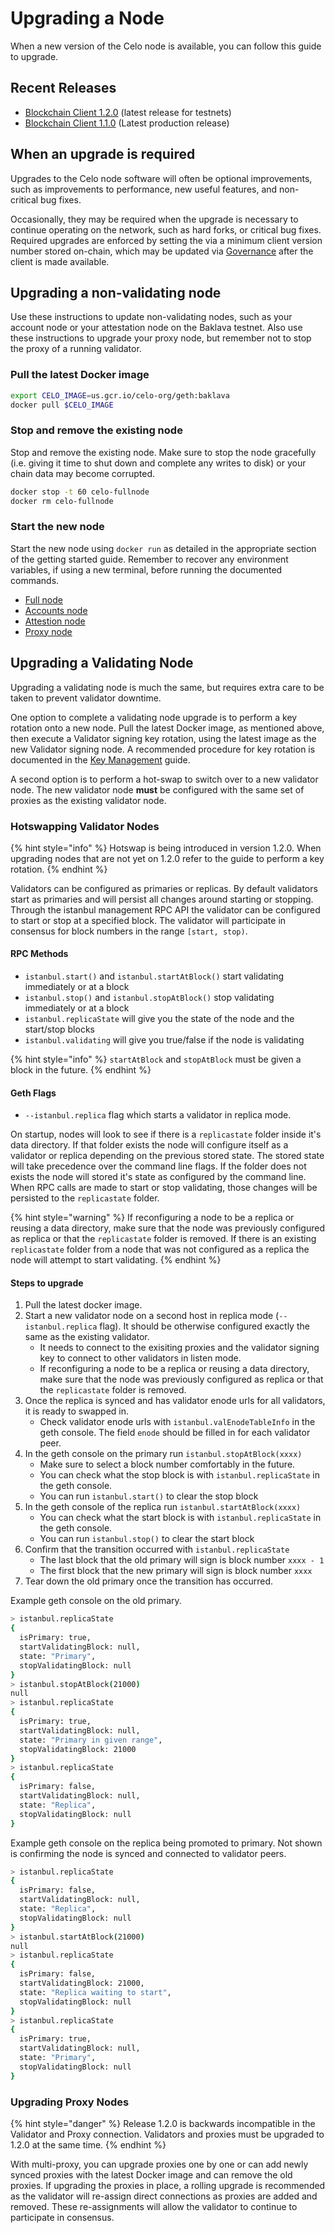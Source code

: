 # Upgrading a Node

When a new version of the Celo node is available, you can follow this guide to upgrade.

## Recent Releases

* [Blockchain Client 1.2.0](https://github.com/celo-org/celo-blockchain/releases/tag/v1.2.0) \(latest release for testnets\)
* [Blockchain Client 1.1.0](https://github.com/celo-org/celo-blockchain/releases/tag/v1.1.0) \(Latest production release\)

## When an upgrade is required

Upgrades to the Celo node software will often be optional improvements, such as improvements to performance, new useful features, and non-critical bug fixes.

Occasionally, they may be required when the upgrade is necessary to continue operating on the network, such as hard forks, or critical bug fixes. Required upgrades are enforced by setting the via a minimum client version number stored on-chain, which may be updated via [Governance](../celo-codebase/protocol/governance.md) after the client is made available.

## Upgrading a non-validating node

Use these instructions to update non-validating nodes, such as your account node or your attestation node on the Baklava testnet. Also use these instructions to upgrade your proxy node, but remember not to stop the proxy of a running validator.

### Pull the latest Docker image

```bash
export CELO_IMAGE=us.gcr.io/celo-org/geth:baklava
docker pull $CELO_IMAGE
```

### Stop and remove the existing node

Stop and remove the existing node. Make sure to stop the node gracefully \(i.e. giving it time to shut down and complete any writes to disk\) or your chain data may become corrupted.

```bash
docker stop -t 60 celo-fullnode
docker rm celo-fullnode
```

### Start the new node

Start the new node using `docker run` as detailed in the appropriate section of the getting started guide. Remember to recover any environment variables, if using a new terminal, before running the documented commands.

* [Full node](../getting-started/mainnet/running-a-full-node-in-mainnet.md#start-the-node)
* [Accounts node](../getting-started/mainnet/running-a-validator-in-mainnet.md#start-your-accounts-node)
* [Attestion node](../getting-started/mainnet/running-a-validator-in-mainnet.md#running-the-attestation-service)
* [Proxy node](../getting-started/mainnet/running-a-validator-in-mainnet.md#deploy-a-proxy)

## Upgrading a Validating Node

Upgrading a validating node is much the same, but requires extra care to be taken to prevent validator downtime.

One option to complete a validating node upgrade is to perform a key rotation onto a new node. Pull the latest Docker image, as mentioned above, then execute a Validator signing key rotation, using the latest image as the new Validator signing node. A recommended procedure for key rotation is documented in the [Key Management](summary/key-rotation.md) guide.

A second option is to perform a hot-swap to switch over to a new validator node. The new validator node **must** be configured with the same set of proxies as the existing validator node.

### Hotswapping Validator Nodes

{% hint style="info" %}
Hotswap is being introduced in version 1.2.0. When upgrading nodes that are not yet on 1.2.0 refer to the guide to perform a key rotation.
{% endhint %}

Validators can be configured as primaries or replicas. By default validators start as primaries and will persist all changes around starting or stopping. Through the istanbul management RPC API the validator can be configured to start or stop at a specified block. The validator will participate in consensus for block numbers in the range `[start, stop)`.

#### RPC Methods

* `istanbul.start()` and `istanbul.startAtBlock()` start validating immediately or at a block
* `istanbul.stop()` and `istanbul.stopAtBlock()` stop validating immediately or at a block
* `istanbul.replicaState` will give you the state of the node and the start/stop blocks
* `istanbul.validating` will give you true/false if the node is validating

{% hint style="info" %}
`startAtBlock` and `stopAtBlock` must be given a block in the future.
{% endhint %}

#### Geth Flags

* `--istanbul.replica` flag which starts a validator in replica mode.

On startup, nodes will look to see if there is a `replicastate` folder inside it's data directory. If that folder exists the node will configure itself as a validator or replica depending on the previous stored state. The stored state will take precedence over the command line flags. If the folder does not exists the node will stored it's state as configured by the command line. When RPC calls are made to start or stop validating, those changes will be persisted to the `replicastate` folder.

{% hint style="warning" %}
If reconfiguring a node to be a replica or reusing a data directory, make sure that the node was previously configured as replica or that the `replicastate` folder is removed. If there is an existing `replicastate` folder from a node that was not configured as a replica the node will attempt to start validating.
{% endhint %}

#### Steps to upgrade

1. Pull the latest docker image.
2. Start a new validator node on a second host in replica mode \(`--istanbul.replica` flag\). It should be otherwise configured exactly the same as the existing validator.
   * It needs to connect to the exisiting proxies and the validator signing key to connect to other validators in listen mode.
   * If reconfiguring a node to be a replica or reusing a data directory, make sure that the node was previously configured as replica or that the `replicastate` folder is removed.
3. Once the replica is synced and has validator enode urls for all validators, it is ready to swapped in.
   * Check validator enode urls with `istanbul.valEnodeTableInfo` in the geth console. The field `enode` should be filled in for each validator peer.
4. In the geth console on the primary run `istanbul.stopAtBlock(xxxx)`
   * Make sure to select a block number comfortably in the future.
   * You can check what the stop block is with `istanbul.replicaState` in the geth console.
   * You can run `istanbul.start()` to clear the stop block
5. In the geth console of the replica run `istanbul.startAtBlock(xxxx)`
   * You can check what the start block is with `istanbul.replicaState` in the geth console.
   * You can run `istanbul.stop()` to clear the start block
6. Confirm that the transition occurred with `istanbul.replicaState` 
   * The last block that the old primary will sign is block number `xxxx - 1`
   * The first block that the new primary will sign is block number `xxxx`
7. Tear down the old primary once the transition has occurred.

Example geth console on the old primary.

```bash
> istanbul.replicaState
{
  isPrimary: true,
  startValidatingBlock: null,
  state: "Primary",
  stopValidatingBlock: null
}
> istanbul.stopAtBlock(21000)
null
> istanbul.replicaState  
{
  isPrimary: true,
  startValidatingBlock: null,
  state: "Primary in given range",
  stopValidatingBlock: 21000
}
> istanbul.replicaState
{
  isPrimary: false,
  startValidatingBlock: null,
  state: "Replica",
  stopValidatingBlock: null
}
```

Example geth console on the replica being promoted to primary. Not shown is confirming the node is synced and connected to validator peers.

```bash
> istanbul.replicaState
{
  isPrimary: false,
  startValidatingBlock: null,
  state: "Replica",
  stopValidatingBlock: null
}
> istanbul.startAtBlock(21000)
null
> istanbul.replicaState
{
  isPrimary: false,
  startValidatingBlock: 21000,
  state: "Replica waiting to start",
  stopValidatingBlock: null
}
> istanbul.replicaState
{
  isPrimary: true,
  startValidatingBlock: null,
  state: "Primary",
  stopValidatingBlock: null
}
```

### Upgrading Proxy Nodes

{% hint style="danger" %}
Release 1.2.0 is backwards incompatible in the Validator and Proxy connection. Validators and proxies must be upgraded to 1.2.0 at the same time.
{% endhint %}

With multi-proxy, you can upgrade proxies one by one or can add newly synced proxies with the latest Docker image and can remove the old proxies. If upgrading the proxies in place, a rolling upgrade is recommended as the validator will re-assign direct connections as proxies are added and removed. These re-assignments will allow the validator to continue to participate in consensus.

